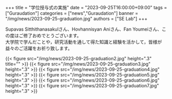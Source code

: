 +++
title = "学位授与式の実施"
date = "2023-09-25T16:00:00+09:00"
tags = ["Guraudation"]
categories = ["news","Guraudation"]
banner = "/img/news/2023-09-25-graduation.jpg"
authors = ["SE Lab"]
+++

Supavas Sitthithanasakulさん、Hovhannisyan Aniさん、Fan Youmeiさん、この度はご修了おめでとうございます。  
大学院で学んだことや，研究活動を通して得た知識と経験を活かして，皆様が益々のご活躍をお祈り致します。


{{< figure src="/img/news/2023-09-25-graduation2.jpg" height=".3" title="" >}}
{{< figure src="/img/news/2023-09-25-graduation3.jpg" height=".3" >}}
{{< figure src="/img/news/2023-09-25-graduation4.jpg" height=".3" >}}
{{< figure src="/img/news/2023-09-25-graduation5.jpg" height=".3" >}}
{{< figure src="/img/news/2023-09-25-graduation6.jpg" height=".3" >}}
{{< figure src="/img/news/2023-09-25-graduation7.jpg" height=".3" >}}
